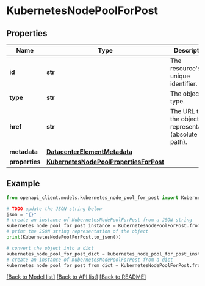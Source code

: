 # KubernetesNodePoolForPost


## Properties

Name | Type | Description | Notes
------------ | ------------- | ------------- | -------------
**id** | **str** | The resource&#39;s unique identifier. | [optional] [readonly] 
**type** | **str** | The object type. | [optional] [readonly] 
**href** | **str** | The URL to the object representation (absolute path). | [optional] [readonly] 
**metadata** | [**DatacenterElementMetadata**](DatacenterElementMetadata.md) |  | [optional] 
**properties** | [**KubernetesNodePoolPropertiesForPost**](KubernetesNodePoolPropertiesForPost.md) |  | 

## Example

```python
from openapi_client.models.kubernetes_node_pool_for_post import KubernetesNodePoolForPost

# TODO update the JSON string below
json = "{}"
# create an instance of KubernetesNodePoolForPost from a JSON string
kubernetes_node_pool_for_post_instance = KubernetesNodePoolForPost.from_json(json)
# print the JSON string representation of the object
print(KubernetesNodePoolForPost.to_json())

# convert the object into a dict
kubernetes_node_pool_for_post_dict = kubernetes_node_pool_for_post_instance.to_dict()
# create an instance of KubernetesNodePoolForPost from a dict
kubernetes_node_pool_for_post_from_dict = KubernetesNodePoolForPost.from_dict(kubernetes_node_pool_for_post_dict)
```
[[Back to Model list]](../README.md#documentation-for-models) [[Back to API list]](../README.md#documentation-for-api-endpoints) [[Back to README]](../README.md)


